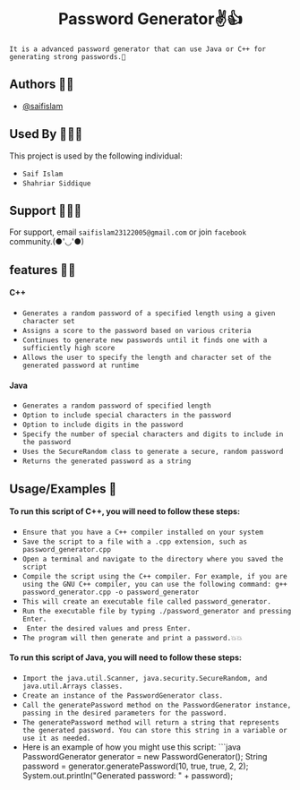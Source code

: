 <h1 align="center">Password Generator✌️👍</h1>


`It is a advanced password generator that can use Java or C++ for generating strong passwords.🙂
`



## Authors 👦🏻

- [@saifislam](https://www.github.com/sa-if)


## Used By 🧑‍🤝‍🧑

This project is used by the following individual:

- `Saif Islam`  
- `Shahriar Siddique`



## Support 💁🏻‍♂️

For support, email `saifislam23122005@gmail.com` or join `facebook` community.(●'◡'●)

## features 🙌🏻

<h4 align="ceter">C++</h4>

- `Generates a random password of a specified length using a given character set`
- `Assigns a score to the password based on various criteria`
- `Continues to generate new passwords until it finds one with a sufficiently high score`
- `Allows the user to specify the length and character set of the generated password at runtime`


<h4 align="ceter">Java</h4>

- `Generates a random password of specified length`
- `Option to include special characters in the password`
- `Option to include digits in the password`
- `Specify the number of special characters and digits to include in the password`
- `Uses the SecureRandom class to generate a secure, random password`
- `Returns the generated password as a string`


## Usage/Examples 🎃


<h4 align="ceter">To run this script of C++, you will need to follow these steps:</h4>

- `Ensure that you have a C++ compiler installed on your system`
- `Save the script to a file with a .cpp extension, such as password_generator.cpp`
- `Open a terminal and navigate to the directory where you saved the script`
- `Compile the script using the C++ compiler. For example, if you are using the GNU C++ compiler, you can use the following command:
  g++ password_generator.cpp -o password_generator`
- `This will create an executable file called password_generator.`
- `Run the executable file by typing ./password_generator and pressing Enter.`
- ` Enter the desired values and press Enter.`
- `The program will then generate and print a password.💥💥`
  
<h4 align="ceter">To run this script of Java, you will need to follow these steps:</h4>

- `Import the java.util.Scanner, java.security.SecureRandom, and java.util.Arrays classes.`
- `Create an instance of the PasswordGenerator class.`
- `Call the generatePassword method on the PasswordGenerator instance, passing in the desired parameters for the password.`
- `The generatePassword method will return a string that represents the generated password. You can store this string in a variable or use it as needed.`
- Here is an example of how you might use this script:
        ```java
PasswordGenerator generator = new PasswordGenerator();
String password = generator.generatePassword(10, true, true, 2, 2);
System.out.println("Generated password: " + password);

```


  




